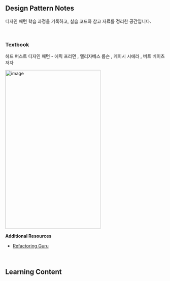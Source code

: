## Design Pattern Notes
디자인 패턴 학습 과정을 기록하고, 실습 코드와 참고 자료를 정리한 공간입니다.

<br>

### Textbook
헤드 퍼스트 디자인 패턴 - 에릭 프리먼 , 엘리자베스 롭슨 , 케이시 시에라 , 버트 베이츠 저자

<img width="300" height="500" alt="image" src="https://github.com/user-attachments/assets/3a27f09c-de65-4d38-8ca5-0691831f628e" />

**Additional Resources**
- [Refactoring Guru](https://refactoring.guru/ko/design-patterns)

<br>

## Learning Content
